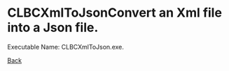 
# CLBCXmlToJsonConvert an Xml file into a Json file.
          
Executable Name: CLBCXmlToJson.exe.

<a href="/codee42/CODEiverse-OST/blob/master/README.md">Back</a>